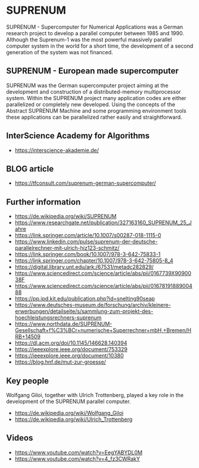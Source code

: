 # SUPRENUM
SUPRENUM - Supercomputer for Numerical Applications was a German research project to develop a parallel computer between 1985 and 1990. Although the Suprenum-1 was the most powerful massively parallel computer system in the world for a short time, the development of a second generation of the system was not financed.

## SUPRENUM - European made supercomputer
SUPRENUM was the German supercomputer project aiming at the development and construction of a distributed-memory multiprocessor system. Within the SUPRENUM project many application codes are either parallelized or completely new developed. Using the concepts of the Abstract SUPRENUM Machine and some programming environment tools these applications can be parallelized rather easily and straightforward.

## InterScience Academy for Algorithms 
- https://interscience-akademie.de/

## BLOG article
- https://tfconsult.com/suprenum-german-supercomputer/

## Further information
- https://de.wikipedia.org/wiki/SUPRENUM
- https://www.researchgate.net/publication/327163160_SUPRENUM_25_Jahre
- https://link.springer.com/article/10.1007/s00287-018-1115-0
- https://www.linkedin.com/pulse/suprenum-der-deutsche-parallelrechner-mit-ulrich-hiz123-schmitz/
- https://link.springer.com/book/10.1007/978-3-642-75833-1
- https://link.springer.com/chapter/10.1007/978-3-642-75805-8_4
- https://digital.library.unt.edu/ark:/67531/metadc282829/
- https://www.sciencedirect.com/science/article/abs/pii/0167739X9090038F
- https://www.sciencedirect.com/science/article/abs/pii/0167819188900488
- https://pp.ipd.kit.edu/publication.php?id=snelting90seap
- https://www.deutsches-museum.de/forschung/archiv/kleinere-erwerbungen/detailseite/s/sammlung-zum-projekt-des-hoechleistungsrechners-suprenum
- https://www.northdata.de/SUPRENUM-Gesellschaft+f%C3%BCr+numerische+Superrechner+mbH,+Bremen/HRB+14509
- https://dl.acm.org/doi/10.1145/146628.140394
- https://ieeexplore.ieee.org/document/753329
- https://ieeexplore.ieee.org/document/10380
- https://blog.hnf.de/mut-zur-groesse/

## Key people
Wolfgang Giloi, together with Ulrich Trottenberg, played a key role in the development of the SUPRENUM parallel computer.
- https://de.wikipedia.org/wiki/Wolfgang_Giloi
- https://de.wikipedia.org/wiki/Ulrich_Trottenberg

## Videos
- https://www.youtube.com/watch?v=EegYABYDL0M
- https://www.youtube.com/watch?v=4_fz3CWRakY

